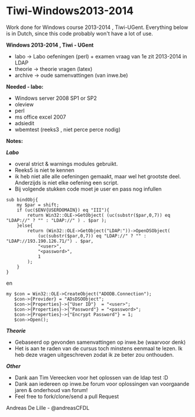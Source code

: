 Tiwi-Windows2013-2014
=====================

Work done for Windows course 2013-2014 , Tiwi-UGent.
Everything below is in Dutch, since this code probably won't have a lot of use.

**Windows 2013-2014 , Tiwi - UGent**
* labo -> Labo oefeningen (perl) + examen vraag van 1e zit 2013-2014 in LDAP
* theorie -> theorie vragen (latex)
* archive -> oude samenvattingen (van inwe.be)

**Needed - labo:**
* Windows server 2008 SP1 or SP2
* oleview
* perl
* ms office excel 2007
* adsiedit
* wbemtest (reeks3 , niet perce perce nodig)

**Notes:**

***Labo***
* overal strict & warnings modules gebruikt.
* Reeks5 is niet te kennen
* ik heb niet alle alle oefeningen gemaakt, maar wel het grootste deel. Anderzijds is niet elke oefening een script.
* Bij volgende stukken code moet je user en pass nog infullen
```
sub bindObj{
	my $par = shift;
	if (uc($ENV{USERDOMAIN}) eq "III"){
		return Win32::OLE->GetObject( (uc(substr($par,0,7)) eq "LDAP://" ? "" : "LDAP://" ) . $par );
	}else{
		return (Win32::OLE->GetObject("LDAP:"))->OpenDSObject(
			(uc(substr($par,0,7)) eq "LDAP://" ? "" : "LDAP://193.190.126.71/") . $par,
			"<user>",
			"<password>",
			1
		);
	}
}
```
 en
```
my $con = Win32::OLE->CreateObject("ADODB.Connection");
   $con->{Provider} = "ADsDSOObject";
   $con->{Properties}->{"User ID"}  = "<user>";
   $con->{Properties}->{"Password"} = "<password>";
   $con->{Properties}->{"Encrypt Password"} = 1;
   $con->Open();
```


***Theorie***
* Gebaseerd op gevonden samenvattingen op inwe.be (waarvoor denk)
* Het is aan te raden van de cursus toch minstens eenmaal te lezen. Ik heb deze vragen uitgeschreven zodat ik ze beter zou onthouden.


***Other***
* Dank aan Tim Vereecken voor het oplossen van de ldap test :D 
* Dank aan iedereen op inwe.be forum voor oplossingen van voorgaande jaren & onderhoud van forum!
* Feel free to fork/clone/send a pull Request



Andreas De Lille - @andreasCFDL